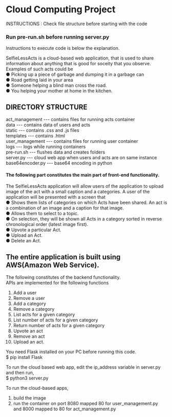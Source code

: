 <h1>Cloud Computing Project</h1>

INSTRUCTIONS :
Check file structure before starting with the code
<br>
<h3> Run pre-run.sh before running server.py </h3>
Instructions to execute code is below the explanation.<br>

SelfieLessActs is a cloud-based web application, that is used to share information about anything that is good for soceity that you 
observe.<br>
Examples of such acts could be<br>
● Picking up a piece of garbage and dumping it in a garbage can<br>
● Road getting laid in your area<br>
● Someone helping a blind man cross the road.<br>
● You helping your mother at home in the kitchen.<br>

<h2>DIRECTORY STRUCTURE</h2>
act_management --- contains files for running acts container<br>
data --- contains data of users and acts <br>
static --- contains .css and .js files<br>
templates --- contains .html<br>
user_management --- contains files for running user container<br>
logs --- logs while running containers<br>
pre-run.sh --- flushes data and creates folders<br>
server.py --- cloud web app when users and acts are on same instance<br>
base64encoder.py --- base64 encoding in python <br>

<h4>The following part constitutes the main part of front-end functionality.</h4>

The SelfieLessActs application will allow users of the application to
upload image of the act with a small caption and a categories. A user
of the application will be presented with a screen that<br>
● Shows them lists of categories on which Acts have been shared.
An act is a combination of an image and a caption for that
image.<br>
● Allows them to select to a topic.<br>
● On selection, they will be shown all Acts in a category sorted in
reverse chronological order (latest image first).<br>
● Upvote a particular Act.<br>
● Upload an Act.<br>
● Delete an Act.<br>

<h2>The entire application is built using AWS(Amazon Web Service).</h2>

The following constitutes of the backend functionality.<br>
APIs are implemented for the following functions<br>
1. Add a user<br>
2. Remove a user<br>
3. Add a category<br>
4. Remove a category<br>
5. List acts for a given category<br>
6. List number of acts for a given category<br>
7. Return number of acts for a given category<br>
8. Upvote an act<br>
9. Remove an act<br>
10. Upload an act.<br>

You need Flask installed on your PC before running this code.<br>
$ pip install Flask

To run the cloud based web app, edit the ip_address variable in server.py and then run,<br>
$ python3 server.py

To run the cloud-based apps,<br>
1) build the image<br>
2) run the container on port 8080 mapped 80 for user_management.py and 8000 mapped to 80 for act_management.py<br>
